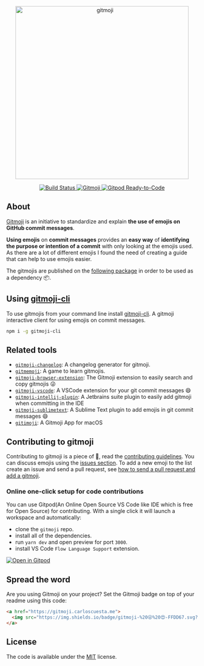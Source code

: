 <p align="center">
	<a href="https://gitmoji.carloscuesta.me">
		<img src="https://cloud.githubusercontent.com/assets/7629661/20073135/4e3db2c2-a52b-11e6-85e1-661a8212045a.gif" width="456" alt="gitmoji">
	</a>
</p>
<p align="center">
	<a href="https://travis-ci.com/carloscuesta/gitmoji">
		<img src="https://img.shields.io/travis/com/carloscuesta/gitmoji?style=flat-square"
			 alt="Build Status">
	</a>
	<a href="https://gitmoji.carloscuesta.me">
		<img src="https://img.shields.io/badge/gitmoji-%20😜%20😍-FFDD67.svg?style=flat-square"
			 alt="Gitmoji">
	</a>
  <a href="https://gitpod.io/from-referrer/">
    <img src="https://img.shields.io/badge/Gitpod-Ready--to--Code-blue??style=flat-square&logo=gitpod" alt="Gitpod Ready-to-Code">
  </a>
</p>

## About

[Gitmoji](https://gitmoji.carloscuesta.me) is an initiative to standardize and explain **the use of emojis on GitHub commit messages**.

**Using emojis** on **commit messages** provides an **easy way** of **identifying the purpose or intention of a commit** with only looking at the emojis used. As there are a lot of different emojis I found the need of creating a guide that can help to use emojis easier.

The gitmojis are published on the [following package](https://www.npmjs.com/package/gitmojis) in order to be used as a dependency 📦.

## Using [gitmoji-cli](https://github.com/carloscuesta/gitmoji-cli)

To use gitmojis from your command line install [gitmoji-cli](https://github.com/carloscuesta/gitmoji-cli). A gitmoji interactive client for using emojis on commit messages.

```bash
npm i -g gitmoji-cli
```

## Related tools

- [`gitmoji-changelog`](https://github.com/frinyvonnick/gitmoji-changelog/): A changelog generator for gitmoji.
- [`gitmemoji`](https://github.com/lalalilo/gitmemoji/): A game to learn gitmojis.
- [`gitmoji-browser-extension`](https://github.com/johannchopin/gitmoji-browser-extension): The Gitmoji extension to easily search and copy gitmojis 😜
- [`gitmoji-vscode`](https://github.com/vtrois/gitmoji-vscode): A VSCode extension for your git commit messages 😄
- [`gitmoji-intellij-plugin`](https://plugins.jetbrains.com/plugin/12383-gitmoji): A Jetbrains suite plugin to easily add gitmoji when committing in the IDE
- [`gitmoji-sublimetext`](https://packagecontrol.io/packages/Gitmoji): A Sublime Text plugin to add emojis in git commit messages 😄
- [`gitimoji`](https://github.com/TimoZacherl/gitimoji): A Gitmoji App for macOS

## Contributing to gitmoji

Contributing to gitmoji is a piece of :cake:, read the [contributing guidelines](https://github.com/carloscuesta/gitmoji/blob/master/.github/CONTRIBUTING.md). You can discuss emojis using the [issues section](https://github.com/carloscuesta/gitmoji/issues/new). To add a new emoji to the list create an issue and send a pull request, see [how to send a pull request and add a gitmoji](https://github.com/carloscuesta/gitmoji/blob/master/.github/CONTRIBUTING.md#how-to-add-a-gitmoji).

### Online one-click setup for code contributions

You can use Gitpod(An Online Open Source VS Code like IDE which is free for Open Source) for contributing. With a single click it will launch a workspace and automatically:

- clone the `gitmoji` repo.
- install all of the dependencies.
- run `yarn dev` and open preview for port `3000`.
- install VS Code `Flow Language Support` extension. 

[![Open in Gitpod](https://gitpod.io/button/open-in-gitpod.svg)](https://gitpod.io/from-referrer/)

## Spread the word

Are you using Gitmoji on your project? Set the Gitmoji badge on top of your readme using this code:

```html
<a href="https://gitmoji.carloscuesta.me">
  <img src="https://img.shields.io/badge/gitmoji-%20😜%20😍-FFDD67.svg?style=flat-square" alt="Gitmoji">
</a>
```

## License

The code is available under the [MIT](https://github.com/carloscuesta/gitmoji/blob/master/LICENSE) license.
